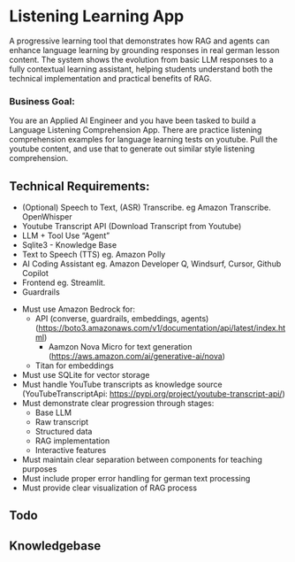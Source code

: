 # Listening Learning App
A progressive learning tool that demonstrates how RAG and agents can enhance language learning by grounding responses in real german lesson content. 
The system shows the evolution from basic LLM responses to a fully contextual learning assistant, helping students understand both the technical implementation and practical benefits of RAG.

### Business Goal: 
You are an Applied AI Engineer and you have been tasked to build a Language Listening Comprehension App. There are practice listening comprehension examples for language learning tests on youtube.
Pull the youtube content, and use that to generate out similar style listening comprehension.



## Technical Requirements:
- (Optional) Speech to Text, (ASR) Transcribe. eg Amazon Transcribe. OpenWhisper
- Youtube Transcript API (Download Transcript from Youtube)
- LLM + Tool Use “Agent”
- Sqlite3 - Knowledge Base 
- Text to Speech (TTS) eg. Amazon Polly
- AI Coding Assistant eg. Amazon Developer Q, Windsurf, Cursor, Github Copilot
- Frontend eg. Streamlit.
- Guardrails

* Must use Amazon Bedrock for:
   * API (converse, guardrails, embeddings, agents) (https://boto3.amazonaws.com/v1/documentation/api/latest/index.html)
     * Aamzon Nova Micro for text generation (https://aws.amazon.com/ai/generative-ai/nova)
   * Titan for embeddings
* Must use SQLite for vector storage
* Must handle YouTube transcripts as knowledge source (YouTubeTranscriptApi: https://pypi.org/project/youtube-transcript-api/)
* Must demonstrate clear progression through stages:
   * Base LLM
   * Raw transcript
   * Structured data
   * RAG implementation
   * Interactive features
* Must maintain clear separation between components for teaching purposes
* Must include proper error handling for german text processing
* Must provide clear visualization of RAG process



## Todo

## Knowledgebase




